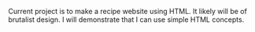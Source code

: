 Current project is to make a recipe website using HTML.  It likely will be of brutalist design.  I will demonstrate that I can use simple HTML concepts. 